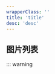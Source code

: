 ```yaml
---
wrapperClass: ''
title: 'title'
desc: 'desc'
---
```


## 图片列表

::: warning

```vue demo src="../components/demo/ImagesDemo.vue"
```